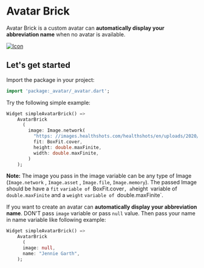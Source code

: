 # Avatar Brick

Avatar Brick is a custom avatar can **automatically display your abbreviation name** when no avatar
is available.

<a href="https://github.com/congson99/avatar_brick"><img src="https://github.com/congson99/avatar_brick/blob/son/release1.0.0/assets/screenshots/example_pub.png?raw=true" alt="Icon"></a>

## Let's get started

Import the package in your project:

```dart
import 'package:_avatar/_avatar.dart';
```

Try the following simple example:

```dart
Widget simpleAvatarBrick() =>
    AvatarBrick
      (
        image: Image.network(
          "https: //images.healthshots.com/healthshots/en/uploads/2020/12/08182549/positive-person.jpg",
          fit: BoxFit.cover,
          height: double.maxFinite,
          width: double.maxFinite,
        )
    );
```

**Note:** The image you pass in the image variable can be any type of Image (`Image.network`
, `Image.asset`
, `Image.file`, `Image.memory`). The passed Image should be have a `fit` `variable of `BoxFit.cover`
, a `height` `variable of `double.maxFinite` and a `weight` `variable of `double.maxFinite`.

If you want to create an avatar can **automatically display your abbreviation name**. DON'T pass
`image` variable or pass `null` value. Then pass your name in name variable like following example:

```dart
Widget simpleAvatarBrick() =>
    AvatarBrick
      (
      image: null,
      name: "Jennie Garth",
    );
```

